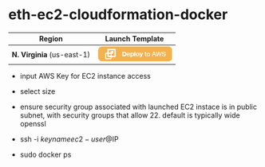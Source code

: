 # eth-ec2-cloudformation-docker

Region | Launch Template
------------ | -------------
**N. Virginia** (us-east-1) | [![Launch Eth Workshop Stack into Virginia with CloudFormation](/Images/deploy-to-aws.png)](https://console.aws.amazon.com/cloudformation/home?region=us-east-1#/stacks/new?stackName=eth_stack&templateURL=https://s3.amazonaws.com/ethcore-parity-us-east-1/template.yml)


* input AWS Key for EC2 instance access
* select size

* ensure security group associated with launched EC2 instace is in public subnet, with security groups that allow 22.  default is typically wide openssl

* ssh -i $keyname ec2-user@$IP
* sudo docker ps